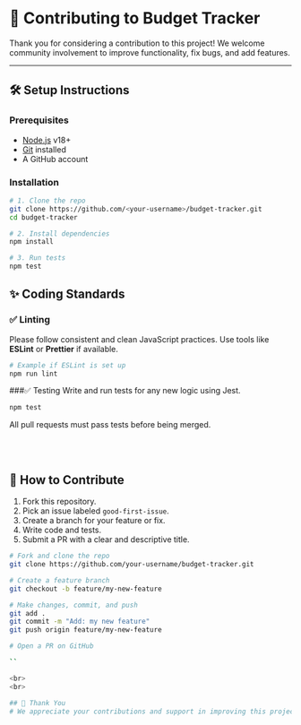 # 🤝 Contributing to Budget Tracker

Thank you for considering a contribution to this project! We welcome community involvement to improve functionality, fix bugs, and add features.

---

## 🛠️ Setup Instructions

### Prerequisites
- [Node.js](https://nodejs.org/) v18+
- [Git](https://git-scm.com/) installed
- A GitHub account

### Installation

```bash
# 1. Clone the repo
git clone https://github.com/<your-username>/budget-tracker.git
cd budget-tracker

# 2. Install dependencies
npm install

# 3. Run tests
npm test
```


## ✨ Coding Standards

### ✅ Linting  
Please follow consistent and clean JavaScript practices. Use tools like **ESLint** or **Prettier** if available.

```bash
# Example if ESLint is set up
npm run lint
```

###✅ Testing
Write and run tests for any new logic using Jest.

```bash
npm test
```

All pull requests must pass tests before being merged.

<br>
<br>

## 🚀 How to Contribute

1. Fork this repository.  
2. Pick an issue labeled `good-first-issue`.  
3. Create a branch for your feature or fix.  
4. Write code and tests.  
5. Submit a PR with a clear and descriptive title.

```bash
# Fork and clone the repo
git clone https://github.com/your-username/budget-tracker.git

# Create a feature branch
git checkout -b feature/my-new-feature

# Make changes, commit, and push
git add .
git commit -m "Add: my new feature"
git push origin feature/my-new-feature

# Open a PR on GitHub

``

<br>
<br>

## 🙏 Thank You
# We appreciate your contributions and support in improving this project!
